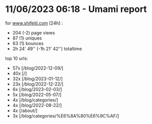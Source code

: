 # 11/06/2023 06:18 - Umami report
for www.shifeiti.com [24h] :

 - 204 (-2) page views
 - 87 (1) uniques
 - 63 (1) bounces
 - 2h 24' 49'' (-1h 21' 42'') totaltime


top 10 urls:
 - 57x [/blog/2022-12-09/]
 - 40x [/]
 - 32x [/blog/2023-01-12/]
 - 23x [/blog/2022-12-22/]
 - 6x [/blog/2023-02-03/]
 - 5x [/blog/2022-05-07/]
 - 4x [/blog/categories/]
 - 4x [/blog/2022-08-22/]
 - 4x [/about/]
 - 3x [/blog/categories/%E6%8A%80%E6%9C%AF/]


